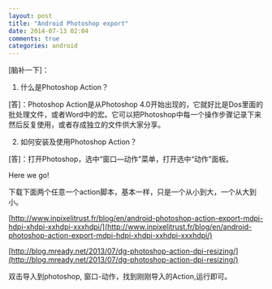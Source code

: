```yaml
---
layout: post
title: "Android Photoshop export"
date: 2014-07-13 02:04
comments: true
categories: android
---
```


[脑补一下]：

1. 什么是Photoshop Action？

[答]：Photoshop Action是从Photoshop 4.0开始出现的，它就好比是Dos里面的批处理文件，或者Word中的宏。它可以把Photoshop中每一个操作步骤记录下来然后反复使用，或者存成独立的文件供大家分享。

2. 如何安装及使用Photoshop Action？

[答]：打开Photoshop，选中“窗口—动作”菜单，打开选中“动作”面板。


Here we go! 

下载下面两个任意一个action脚本，基本一样，只是一个从小到大，一个从大到小。

[http://www.inpixelitrust.fr/blog/en/android-photoshop-action-export-mdpi-hdpi-xhdpi-xxhdpi-xxxhdpi/](http://www.inpixelitrust.fr/blog/en/android-photoshop-action-export-mdpi-hdpi-xhdpi-xxhdpi-xxxhdpi/)

[http://blog.mready.net/2013/07/dg-photoshop-action-dpi-resizing/](http://blog.mready.net/2013/07/dg-photoshop-action-dpi-resizing/)

双击导入到photoshop, 窗口-动作，找到刚刚导入的Action,运行即可。